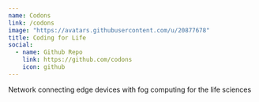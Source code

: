 ```yaml
---
name: Codons
link: /codons
image: "https://avatars.githubusercontent.com/u/20877678"
title: Coding for Life
social:
  - name: Github Repo
    link: https://github.com/codons
    icon: github
---
```


Network connecting edge devices with fog computing for the life sciences